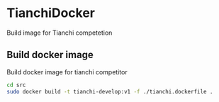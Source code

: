 # TianchiDocker
Build image for Tianchi competetion

## Build docker image

Build docker image for tianchi competitor
```bash
cd src
sudo docker build -t tianchi-develop:v1 -f ./tianchi.dockerfile .
```
